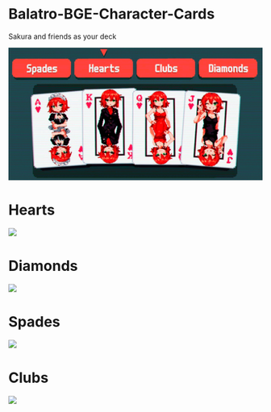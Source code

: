 # Balatro-BGE-Character-Cards
Sakura and friends as your deck

![](./Playing_Cards.gif)

# Hearts
![](./hearts.jpg)

# Diamonds
![](./diamonds.jpg)

# Spades
![](./spades.jpg)

# Clubs
![](./clubs.jpg)